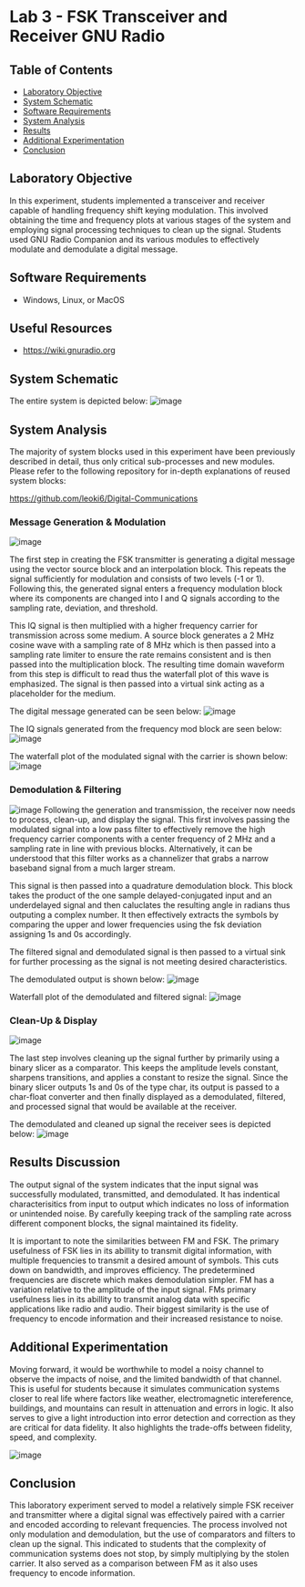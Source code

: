 # Lab 3 - FSK Transceiver and Receiver GNU Radio

## Table of Contents
- [Laboratory Objective](#laboratory-objective)
- [System Schematic](#system-schematic)
- [Software Requirements](#software-requirements)
- [System Analysis](#system-analysis)
- [Results](#results)
- [Additional Experimentation](#additional-experimentation)
- [Conclusion](#conclusion)

## Laboratory Objective
In this experiment, students implemented a transceiver and receiver capable of handling frequency shift keying modulation. This involved obtaining the time and frequency plots at various stages of the system and employing signal processing techniques to clean up the signal. Students used GNU Radio Companion and its various modules to effectively modulate and demodulate a digital message.

## Software Requirements
- Windows, Linux, or MacOS
  
## Useful Resources
- https://wiki.gnuradio.org
  
## System Schematic
The entire system is depicted below:
![image](https://github.com/leoki6/Digital-Communications/blob/main/L3_FSK_RECEIVER_TRANSMITTER/Figures/Sys_Diag.png)

## System Analysis
The majority of system blocks used in this experiment have been previously described in detail, thus only critical sub-processes and new modules. Please refer to the following repository for in-depth explanations of reused system blocks:

https://github.com/leoki6/Digital-Communications

### Message Generation & Modulation

![image](https://github.com/leoki6/Digital-Communications/blob/main/L3_FSK_RECEIVER_TRANSMITTER/Figures/Message_Gen_Modulation.png)

The first step in creating the FSK transmitter is generating a digital message using the vector source block and an interpolation block. This repeats the signal sufficiently for modulation and consists of two levels (-1 or 1). Following this, the generated signal enters a frequency modulation block where its components are changed into I and Q signals according to the sampling rate, deviation, and threshold. 

This IQ signal is then multiplied with a higher frequency carrier for transmission across some medium. A source block generates a 2 MHz cosine wave with a sampling rate of 8 MHz which is then passed into a sampling rate limiter to ensure the rate remains consistent and is then passed into the multiplication block. The resulting time domain waveform from this step is difficult to read thus the waterfall plot of this wave is emphasized. The signal is then passed into a virtual sink acting as a placeholder for the medium.

The digital message generated can be seen below:
![image](https://github.com/leoki6/Digital-Communications/blob/main/L3_FSK_RECEIVER_TRANSMITTER/Figures/Dig_Message.png)

The IQ signals generated from the frequency mod block are seen below:
![image](https://github.com/leoki6/Digital-Communications/blob/main/L3_FSK_RECEIVER_TRANSMITTER/Figures/IQ_Signals.png)

The waterfall plot of the modulated signal with the carrier is shown below:
![image](https://github.com/leoki6/Digital-Communications/blob/main/L3_FSK_RECEIVER_TRANSMITTER/Figures/Waterfall_Mod.png)

### Demodulation & Filtering
![image](https://github.com/leoki6/Digital-Communications/blob/main/L3_FSK_RECEIVER_TRANSMITTER/Figures/Demodulation_Filtering.png)
Following the generation and transmission, the receiver now needs to process, clean-up, and display the signal. This first involves passing the modulated signal into a low pass filter to effectively remove the high frequency carrier components with a center frequency of 2 MHz and a sampling rate in line with previous blocks. Alternatively, it can be understood that this filter works as a channelizer that grabs a narrow baseband signal from a much larger stream.

This signal is then passed into a quadrature demodulation block. This block takes the product of the one sample delayed-conjugated input and an underdelayed signal and then caluclates the resulting angle in radians thus outputing a complex number. It then effectively extracts the symbols by comparing the upper and lower frequencies using the fsk deviation assigning 1s and 0s accordingly.

The filtered signal and demodulated signal is then passed to a virtual sink for further processing as the signal is not meeting desired characteristics.

The demodulated output is shown below:
![image](https://github.com/leoki6/Digital-Communications/blob/main/L3_FSK_RECEIVER_TRANSMITTER/Figures/Demod_Output.png)

Waterfall plot of the demodulated and filtered signal:
![image](https://github.com/leoki6/Digital-Communications/blob/main/L3_FSK_RECEIVER_TRANSMITTER/Figures/Demod_Filtered.png)

### Clean-Up & Display
![image](https://github.com/leoki6/Digital-Communications/blob/main/L3_FSK_RECEIVER_TRANSMITTER/Figures/Conversion_Display.png)

The last step involves cleaning up the signal further by primarily using a binary slicer as a comparator. This keeps the amplitude levels constant, sharpens transitions, and applies a constant to resize the signal. Since the binary slicer outputs 1s and 0s of the type char, its output is passed to a char-float converter and then finally displayed as a demodulated, filtered, and processed signal that would be available at the receiver.

The demodulated and cleaned up signal the receiver sees is depicted below:
![image](https://github.com/leoki6/Digital-Communications/blob/main/L3_FSK_RECEIVER_TRANSMITTER/Figures/R_Output.png)


## Results Discussion
The output signal of the system indicates that the input signal was successfully modulated, transmitted, and demodulated. It has indentical characterisitics from input to output which indicates no loss of information or unintended noise. By carefully keeping track of the sampling rate across different component blocks, the signal maintained its fidelity.

It is important to note the similarities between FM and FSK. The primary usefulness of FSK lies in its abillity to transmit digital information, with multiple frequencies to transmit a desired amount of symbols. This cuts down on bandwidth, and improves efficiency. The predetermined frequencies are discrete which makes demodulation simpler. FM has a variation relative to the amplitude of the input signal. FMs primary usefulness lies in its abillity to transmit analog data with specific applications like radio and audio. Their biggest similarity is the use of frequency to encode information and their increased resistance to noise.

## Additional Experimentation
Moving forward, it would be worthwhile to model a noisy channel to observe the impacts of noise, and the limited bandwidth of that channel. This is useful for students because it simulates communication systems closer to real life where factors like weather, electromagnetic intereference, buildings, and mountains can result in attenuation and errors in logic. It also serves to give a light introduction into error detection and correction as they are critical for data fidelity. It also highlights the trade-offs between fidelity, speed, and complexity.

![image](https://github.com/leoki6/Digital-Communications/blob/main/L3_FSK_RECEIVER_TRANSMITTER/Figures/Noise_Image.png)

## Conclusion
This laboratory experiment served to model a relatively simple FSK receiver and transmitter where a digital signal was effectively paired with a carrier and encoded according to relevant frequencies. The process involved not only modulation and demodulation, but the use of comparators and filters to clean up the signal. This indicated to students that the complexity of communication systems does not stop, by simply multiplying by the stolen carrier. It also served as a comparison between FM as it also uses frequency to encode information.

